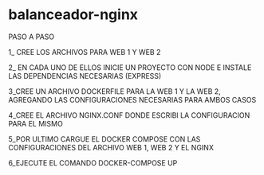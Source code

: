 # balanceador-nginx

PASO A PASO 

1_ CREE LOS ARCHIVOS PARA WEB 1 Y WEB 2

2_ EN CADA UNO DE ELLOS INICIE UN PROYECTO CON NODE E INSTALE LAS DEPENDENCIAS NECESARIAS (EXPRESS)

3_CREE UN ARCHIVO DOCKERFILE PARA LA WEB 1 Y LA WEB 2, AGREGANDO LAS CONFIGURACIONES NECESARIAS PARA AMBOS CASOS

4_CREE EL ARCHIVO NGINX.CONF DONDE ESCRIBI LA CONFIGURACION PARA EL MISMO 

5_POR ULTIMO CARGUE EL DOCKER COMPOSE CON LAS CONFIGURACIONES DEL ARCHIVO WEB 1, WEB 2 Y EL NGINX

6_EJECUTE EL COMANDO DOCKER-COMPOSE UP 
